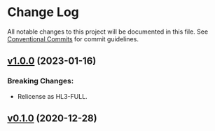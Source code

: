 # Change Log

All notable changes to this project will be documented in this file.
See [Conventional Commits](Https://conventionalcommits.org) for commit guidelines.

<!-- changelog -->

## [v1.0.0](https://harton.dev/james/pca9685/compare/v0.1.0...v1.0.0) (2023-01-16)

### Breaking Changes:

- Relicense as HL3-FULL.

## [v0.1.0](https://harton.dev/james/pca9685/compare/v0.1.0...v0.1.0) (2020-12-28)
